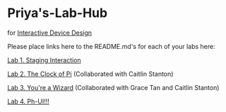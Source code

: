 # Priya's-Lab-Hub
for [Interactive Device Design](https://github.com/FAR-Lab/Developing-and-Designing-Interactive-Devices/)

Please place links here to the README.md's for each of your labs here:

[Lab 1. Staging Interaction](https://github.com/priyakatt/Interactive-Lab-Hub/blob/Spring2021/Lab%201/README.md)

[Lab 2. The Clock of Pi](https://github.com/caitlinstanton/Interactive-Lab-Hub/tree/Spring2021/Lab%202) (Collaborated with Caitlin Stanton)

[Lab 3. You're a Wizard](https://github.com/caitlinstanton/Interactive-Lab-Hub/blob/Spring2021/Lab%203/README.md) (Collaborated with Grace Tan and Caitlin Stanton)

[Lab 4. Ph-UI!!!](Lab%204/)

